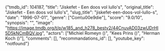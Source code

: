 {"tmdb_id": 104187, "title": "Jiskefet - Een doos vol lullo's", "original_title": "Jiskefet - Een doos vol lullo's", "slug_title": "jiskefet-een-doos-vol-lullo-s", "date": "1996-07-01", "genre": ["Com\u00e9die"], "score": "9.0/10", "synopsis": "", "image": "https://image.tmdb.org/t/p/w185_and_h278_bestv2/44CnuvAD03zwUDrHI5D5kNCmBQV.jpg", "actors": ["Michiel Romeyn ()", "Kees Prins ()", "Herman Koch ()"], "comments": [], "recommandations_id": [], "youtube_key": "notfound"}